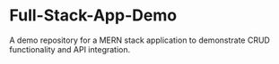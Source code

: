 # Full-Stack-App-Demo
A demo repository for a MERN stack application to demonstrate CRUD functionality and API integration.
